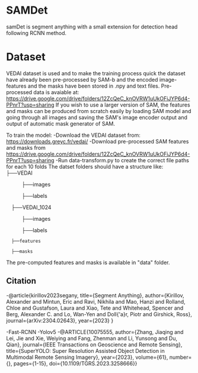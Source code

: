 # SAMDet

samDet is segment anything with a small extension for detection head following RCNN method.

# Dataset
VEDAI dataset is used and to make the training process quick the dataset have already been pre-processed by SAM-b and the encoded image-features and the masks have been stored in .npy and text files. Pre-processed data is avaiable at: https://drive.google.com/drive/folders/12ZcQeC_knOVRW1uUkOFiJYP6d4-PPnrT?usp=sharing
If you wish to use a larger version of SAM, the features and masks can be produced from scratch easily by loading SAM model and going through all images and saving the SAM's image encoder output and output of automatic mask generator of SAM.

To train the model:
-Download the VEDAI dataset from: https://downloads.greyc.fr/vedai/
-Download pre-processed SAM features and masks from https://drive.google.com/drive/folders/12ZcQeC_knOVRW1uUkOFiJYP6d4-PPnrT?usp=sharing
-Run data-transform.py to create the correct file paths for each 10 folds
The datset folders should have a structure like:
  ├──VEDAI

      ├──images

      ├──labels

  ├──VEDAI_1024

      ├──images

      ├──labels

      ├──features

      ├──masks

The pre-computed features and masks is available in "data" folder.

## Citation

-@article{kirillov2023segany,
  title={Segment Anything},
  author={Kirillov, Alexander and Mintun, Eric and Ravi, Nikhila and Mao, Hanzi and Rolland, Chloe and Gustafson, Laura and Xiao, Tete and Whitehead, Spencer and Berg, Alexander C. and Lo, Wan-Yen and Doll{\'a}r, Piotr and Girshick, Ross},
  journal={arXiv:2304.02643},
  year={2023}
}

-Fast-RCNN
-Yolov5
-@ARTICLE{10075555,
  author={Zhang, Jiaqing and Lei, Jie and Xie, Weiying and Fang, Zhenman and Li, Yunsong and Du, Qian},
  journal={IEEE Transactions on Geoscience and Remote Sensing}, 
  title={SuperYOLO: Super Resolution Assisted Object Detection in Multimodal Remote Sensing Imagery}, 
  year={2023},
  volume={61},
  number={},
  pages={1-15},
  doi={10.1109/TGRS.2023.3258666}}